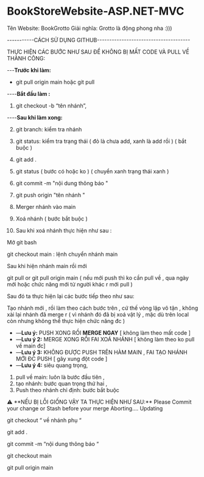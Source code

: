 # BookStoreWebsite-ASP.NET-MVC

Tên Website: BookGrotto
Giải nghĩa: Grotto là động phong nha :)))

 



-----------CÁCH SỬ DỤNG GITHUB--------------------------------------

THỰC HIỆN CÁC BƯỚC NHƯ SAU ĐỂ KHÔNG BỊ MẤT CODE VÀ PULL VỀ THÀNH CÔNG: 

---**Trước khi làm:**  

- git pull origin main hoặc git pull

----**Bắt đầu làm :**

1.  git checkout -b “tên nhánh”, 

----**Sau khi làm xong:**

  2.  git branch: kiểm tra nhánh

1.  git status: kiểm tra trạng thái ( đỏ là chưa add, xanh là add rồi ) ( bắt buộc )
2. git add . 
3. git status ( bước có hoặc ko ) ( chuyển xanh trạng thái xanh )
4. git commit -m "nội dung thông báo " 
5. git push origin "tên nhánh "
6. Merger nhánh vào main
7. Xoá nhánh ( bước bắt buộc )
8. Sau khi xoá nhánh  thực hiện như sau :

Mở git bash

git checkout main : lệnh chuyển nhánh main

Sau khi hiện nhánh main rồi mới 

git pull or git pull origin main ( nếu  mới push thì ko cần pull về , qua ngày mới hoặc chức năng mới từ người khác r mới pull )

Sau đó ta thực hiện lại các bước tiếp theo như sau:

Tạo nhánh mới , rồi làm theo cách bước trên , cứ thế vòng lặp vô tận , không xài lại nhánh đã merge r ( vì nhánh đó đã bị xoá vật lý , mặc dù trên local còn nhưng không thể thực hiện chức năng đc )

- —**Lưu ý:** PUSH XONG RỒI **MERGE NGAY** [ không làm theo mất code ]
- —**Lưu ý 2:** MERGE XONG RỒI FAI XOÁ NHÁNH [ không làm theo ko pull về main đc]
- —**Lưu ý 3:** KHÔNG ĐƯỢC PUSH TRÊN HÀM MAIN , FAI TẠO NHÁNH MỚI ĐC PUSH [ gây xung đột code ]
- —**Lưu ý 4:** siêu quang trọng,
1.  pull về main: luôn là bước đầu tiên ,
2.  tạo nhánh: bước quan trọng thứ hai , 
3. Push theo nhánh chỉ định: bước bắt buộc

<aside>
⚠️ **NẾU BỊ LỖI GIỐNG VẬY TA THỰC HIỆN NHƯ SAU:**
Please Commit your change or Stash before your merge
Aborting....
Updating
</aside>

git checkout “ về nhánh phụ “

git add . 

git commit -m “nội dung thông báo “

git checkout main

git pull origin main
